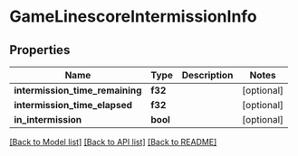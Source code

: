 # GameLinescoreIntermissionInfo

## Properties

Name | Type | Description | Notes
------------ | ------------- | ------------- | -------------
**intermission_time_remaining** | **f32** |  | [optional] 
**intermission_time_elapsed** | **f32** |  | [optional] 
**in_intermission** | **bool** |  | [optional] 

[[Back to Model list]](../README.md#documentation-for-models) [[Back to API list]](../README.md#documentation-for-api-endpoints) [[Back to README]](../README.md)



